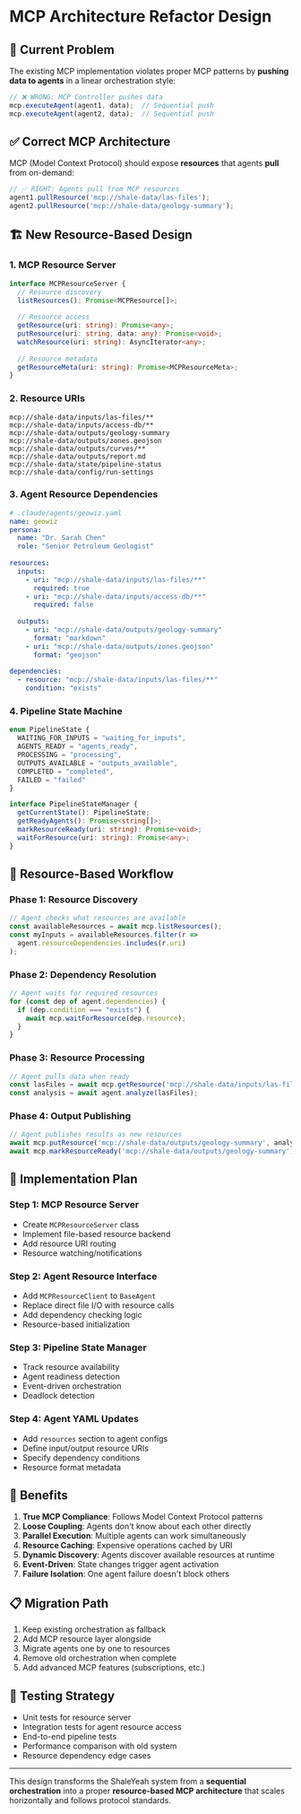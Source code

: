 # MCP Architecture Refactor Design

## 🚨 Current Problem

The existing MCP implementation violates proper MCP patterns by **pushing data to agents** in a linear orchestration style:

```typescript
// ❌ WRONG: MCP Controller pushes data
mcp.executeAgent(agent1, data);  // Sequential push
mcp.executeAgent(agent2, data);  // Sequential push
```

## ✅ Correct MCP Architecture

MCP (Model Context Protocol) should expose **resources** that agents **pull** from on-demand:

```typescript
// ✅ RIGHT: Agents pull from MCP resources
agent1.pullResource('mcp://shale-data/las-files');
agent2.pullResource('mcp://shale-data/geology-summary');
```

## 🏗️ New Resource-Based Design

### 1. MCP Resource Server

```typescript
interface MCPResourceServer {
  // Resource discovery
  listResources(): Promise<MCPResource[]>;
  
  // Resource access
  getResource(uri: string): Promise<any>;
  putResource(uri: string, data: any): Promise<void>;
  watchResource(uri: string): AsyncIterator<any>;
  
  // Resource metadata
  getResourceMeta(uri: string): Promise<MCPResourceMeta>;
}
```

### 2. Resource URIs

```
mcp://shale-data/inputs/las-files/**
mcp://shale-data/inputs/access-db/**
mcp://shale-data/outputs/geology-summary
mcp://shale-data/outputs/zones.geojson
mcp://shale-data/outputs/curves/**
mcp://shale-data/outputs/report.md
mcp://shale-data/state/pipeline-status
mcp://shale-data/config/run-settings
```

### 3. Agent Resource Dependencies

```yaml
# .claude/agents/geowiz.yaml
name: geowiz
persona:
  name: "Dr. Sarah Chen"
  role: "Senior Petroleum Geologist"
  
resources:
  inputs:
    - uri: "mcp://shale-data/inputs/las-files/**"
      required: true
    - uri: "mcp://shale-data/inputs/access-db/**" 
      required: false
      
  outputs:
    - uri: "mcp://shale-data/outputs/geology-summary"
      format: "markdown"
    - uri: "mcp://shale-data/outputs/zones.geojson"
      format: "geojson"
      
dependencies:
  - resource: "mcp://shale-data/inputs/las-files/**"
    condition: "exists"
```

### 4. Pipeline State Machine

```typescript
enum PipelineState {
  WAITING_FOR_INPUTS = "waiting_for_inputs",
  AGENTS_READY = "agents_ready", 
  PROCESSING = "processing",
  OUTPUTS_AVAILABLE = "outputs_available",
  COMPLETED = "completed",
  FAILED = "failed"
}

interface PipelineStateManager {
  getCurrentState(): PipelineState;
  getReadyAgents(): Promise<string[]>;
  markResourceReady(uri: string): Promise<void>;
  waitForResource(uri: string): Promise<any>;
}
```

## 🔄 Resource-Based Workflow

### Phase 1: Resource Discovery
```typescript
// Agent checks what resources are available
const availableResources = await mcp.listResources();
const myInputs = availableResources.filter(r => 
  agent.resourceDependencies.includes(r.uri)
);
```

### Phase 2: Dependency Resolution  
```typescript
// Agent waits for required resources
for (const dep of agent.dependencies) {
  if (dep.condition === "exists") {
    await mcp.waitForResource(dep.resource);
  }
}
```

### Phase 3: Resource Processing
```typescript
// Agent pulls data when ready
const lasFiles = await mcp.getResource('mcp://shale-data/inputs/las-files/**');
const analysis = await agent.analyze(lasFiles);
```

### Phase 4: Output Publishing
```typescript
// Agent publishes results as new resources
await mcp.putResource('mcp://shale-data/outputs/geology-summary', analysis);
await mcp.markResourceReady('mcp://shale-data/outputs/geology-summary');
```

## 🚀 Implementation Plan

### Step 1: MCP Resource Server
- Create `MCPResourceServer` class
- Implement file-based resource backend
- Add resource URI routing
- Resource watching/notifications

### Step 2: Agent Resource Interface
- Add `MCPResourceClient` to `BaseAgent`
- Replace direct file I/O with resource calls
- Add dependency checking logic
- Resource-based initialization

### Step 3: Pipeline State Manager
- Track resource availability
- Agent readiness detection
- Event-driven orchestration
- Deadlock detection

### Step 4: Agent YAML Updates
- Add `resources` section to agent configs
- Define input/output resource URIs
- Specify dependency conditions
- Resource format metadata

## 🎯 Benefits

1. **True MCP Compliance**: Follows Model Context Protocol patterns
2. **Loose Coupling**: Agents don't know about each other directly
3. **Parallel Execution**: Multiple agents can work simultaneously
4. **Resource Caching**: Expensive operations cached by URI
5. **Dynamic Discovery**: Agents discover available resources at runtime
6. **Event-Driven**: State changes trigger agent activation
7. **Failure Isolation**: One agent failure doesn't block others

## 📋 Migration Path

1. Keep existing orchestration as fallback
2. Add MCP resource layer alongside
3. Migrate agents one by one to resources
4. Remove old orchestration when complete
5. Add advanced MCP features (subscriptions, etc.)

## 🧪 Testing Strategy

- Unit tests for resource server
- Integration tests for agent resource access
- End-to-end pipeline tests
- Performance comparison with old system
- Resource dependency edge cases

---

This design transforms the ShaleYeah system from a **sequential orchestration** into a proper **resource-based MCP architecture** that scales horizontally and follows protocol standards.